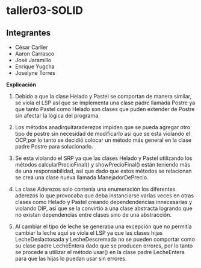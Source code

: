 # taller03-SOLID
## Integrantes
- César Carlier
- Aaron Carrasco
- José Jaramillo
- Enrique Yugcha
- Joselyne Torres

**Explicación**
1. Debido a que la clase Helado y Pastel se comportan de manera similar, se viola el LSP así que se implementa una clase padre llamada Postre ya que tanto Pastel como Helado son clases que puden extender de Postre sin afectar la lógica del programa.

2. Los métodos anadirquitaraderezos impiden que se pueda agregar otro tipo de postre sin necesidad de modificarlo así que se esta violando el OCP,por lo tanto se decidió colocar un método más general en la clase padre Postre para solucionarlo.

3. Se esta violando el SRP ya que las clases Helado y Pastel utilizando los métodos calcularPrecioFinal() y showPrecioFinal() están teniendo más de una responsabilidad, así que dado que estos métodos se relacionan se crea una clase nueva llamada ManejadorDePrecio.

4. La clase Aderezos solo contenía una enumeración los diferentes aderezos lo que provocaba que deba instanciarse varias veces en otras clases como Helado y Pastel creando dependendencias innecesarias y violando DIP, así que se la convirtió a una clase abstracta logrando que no existan dependencias entre clases sino de una abstracción.

5. Al cambiar el tipo de leche se generaba una excepción que no permitía cambiar la leche aquí se viola el LSP ya que las clases hijas LecheDeslactosada y LecheDescremada no se pueden comportar como su clase padre LecheEntera dado que se producen errores, por lo tanto se procede a utilizar el método usar() en la clase padre LecheEntera para que las hijas lo puedan usar sin errores.
